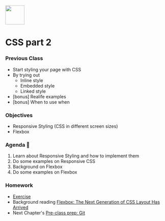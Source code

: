 # <img src="https://cloud.githubusercontent.com/assets/8397980/19818474/bd21af4c-9d04-11e6-8df6-1ed154718dce.png" height="60">

# CSS part 2

### Previous Class
- Start styling your page with CSS
- By trying out 
    * Inline style
    * Embedded style
    * Linked style
- [bonus] Realife examples 
- [bonus] When to use when

### Objectives
- Responsive Styling (CSS in different screen sizes)
- Flexbox

### Agenda :rocket:
1. Learn about Responsive Styling and how to implement them
2. Do some examples on Responsive CSS
3. Background on Flexbox
4. Do some examples on Flexbox

### Homework
- [Exercise](exercices.md)
- Background reading [Flexbox: The Next Generation of CSS Layout Has Arrived](https://blog.teamtreehouse.com/flexbox-next-generation-css-layout-arrived)
- Next Chapter's [Pre-class prep: Git](/git/pre-class-prep.md)
